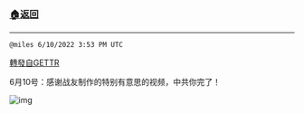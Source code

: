 ###  [:house:返回](README.md)
---


`@miles 6/10/2022 3:53 PM UTC`

[轉發自GETTR](https://gettr.com/post/p1dl7lr3ebf)

6月10号：感谢战友制作的特别有意思的视频，中共你完了！

![img](https://media.gettr.com/group43/getter/2022/06/10/15/3c7158cc-e063-91bf-c054-383a3cf03026/out.jpg)
